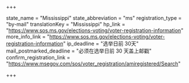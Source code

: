 +++

state_name = "Mississippi"
state_abbreviation = "ms"
registration_type = "by-mail"
translationKey = "Mississippi"
hp_link = "https://www.sos.ms.gov/elections-voting/voter-registration-information"
more_info_link = "https://www.sos.ms.gov/elections-voting/voter-registration-information"
ip_deadline = "选举日前 30天"
mail_postmarked_deadline = "必须在选举日前 30 天盖上邮戳"
confirm_registration_link = "https://www.msegov.com/sos/voter_registration/amiregistered/Search"

+++